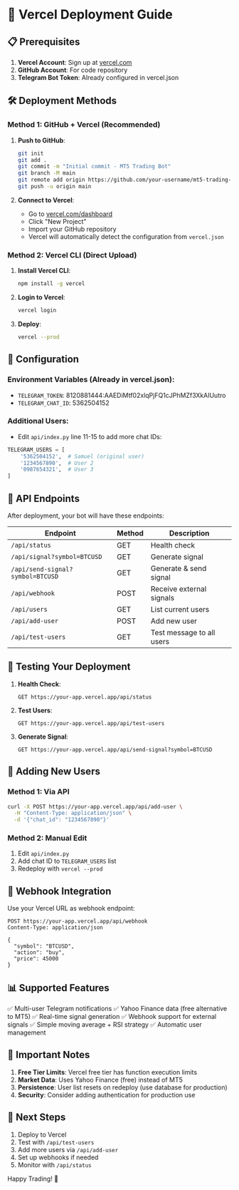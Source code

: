 # 🚀 Vercel Deployment Guide

## 📋 Prerequisites

1. **Vercel Account**: Sign up at [vercel.com](https://vercel.com)
2. **GitHub Account**: For code repository
3. **Telegram Bot Token**: Already configured in vercel.json

## 🛠️ Deployment Methods

### Method 1: GitHub + Vercel (Recommended)

1. **Push to GitHub**:
   ```bash
   git init
   git add .
   git commit -m "Initial commit - MT5 Trading Bot"
   git branch -M main
   git remote add origin https://github.com/your-username/mt5-trading-bot.git
   git push -u origin main
   ```

2. **Connect to Vercel**:
   - Go to [vercel.com/dashboard](https://vercel.com/dashboard)
   - Click "New Project"
   - Import your GitHub repository
   - Vercel will automatically detect the configuration from `vercel.json`

### Method 2: Vercel CLI (Direct Upload)

1. **Install Vercel CLI**:
   ```bash
   npm install -g vercel
   ```

2. **Login to Vercel**:
   ```bash
   vercel login
   ```

3. **Deploy**:
   ```bash
   vercel --prod
   ```

## 🔧 Configuration

### Environment Variables (Already in vercel.json):
- `TELEGRAM_TOKEN`: 8120881444:AAEDiMtf02xlqPjFQ1cJPhMZf3XkAIUutro
- `TELEGRAM_CHAT_ID`: 5362504152

### Additional Users:
- Edit `api/index.py` line 11-15 to add more chat IDs:
```python
TELEGRAM_USERS = [
    '5362504152',  # Samuel (original user)
    '1234567890',  # User 2
    '0987654321',  # User 3
]
```

## 📡 API Endpoints

After deployment, your bot will have these endpoints:

| Endpoint | Method | Description |
|----------|--------|-------------|
| `/api/status` | GET | Health check |
| `/api/signal?symbol=BTCUSD` | GET | Generate signal |
| `/api/send-signal?symbol=BTCUSD` | GET | Generate & send signal |
| `/api/webhook` | POST | Receive external signals |
| `/api/users` | GET | List current users |
| `/api/add-user` | POST | Add new user |
| `/api/test-users` | GET | Test message to all users |

## 🧪 Testing Your Deployment

1. **Health Check**:
   ```
   GET https://your-app.vercel.app/api/status
   ```

2. **Test Users**:
   ```
   GET https://your-app.vercel.app/api/test-users
   ```

3. **Generate Signal**:
   ```
   GET https://your-app.vercel.app/api/send-signal?symbol=BTCUSD
   ```

## 👥 Adding New Users

### Method 1: Via API
```bash
curl -X POST https://your-app.vercel.app/api/add-user \
  -H "Content-Type: application/json" \
  -d '{"chat_id": "1234567890"}'
```

### Method 2: Manual Edit
1. Edit `api/index.py`
2. Add chat ID to `TELEGRAM_USERS` list
3. Redeploy with `vercel --prod`

## 🔧 Webhook Integration

Use your Vercel URL as webhook endpoint:
```
POST https://your-app.vercel.app/api/webhook
Content-Type: application/json

{
  "symbol": "BTCUSD",
  "action": "buy",
  "price": 45000
}
```

## 📊 Supported Features

✅ Multi-user Telegram notifications
✅ Yahoo Finance data (free alternative to MT5)
✅ Real-time signal generation
✅ Webhook support for external signals
✅ Simple moving average + RSI strategy
✅ Automatic user management

## 🚨 Important Notes

1. **Free Tier Limits**: Vercel free tier has function execution limits
2. **Market Data**: Uses Yahoo Finance (free) instead of MT5
3. **Persistence**: User list resets on redeploy (use database for production)
4. **Security**: Consider adding authentication for production use

## 🎯 Next Steps

1. Deploy to Vercel
2. Test with `/api/test-users`
3. Add more users via `/api/add-user`
4. Set up webhooks if needed
5. Monitor with `/api/status`

Happy Trading! 🚀
